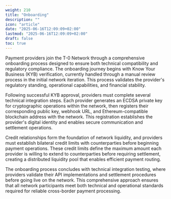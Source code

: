 ```yaml
---
weight: 210
title: "Onboarding"
description: ""
icon: "article"
date: "2025-06-16T12:09:09+02:00"
lastmod: "2025-06-16T12:09:09+02:00"
draft: false
toc: true
---
```


Payment providers join the T-0 Network through a comprehensive onboarding process designed to ensure both technical compatibility and regulatory compliance. The onboarding journey begins with Know Your Business (KYB) verification, currently handled through a manual review process in the initial network iteration. This process validates the provider's regulatory standing, operational capabilities, and financial stability.

Following successful KYB approval, providers must complete several technical integration steps. Each provider generates an ECDSA private key for cryptographic operations within the network, then registers their corresponding public key, webhook URL, and Ethereum-compatible blockchain address with the network. This registration establishes the provider's digital identity and enables secure communication and settlement operations.

Credit relationships form the foundation of network liquidity, and providers must establish bilateral credit limits with counterparties before beginning payment operations. These credit limits define the maximum amount each provider is willing to extend to counterparties before requiring settlement, creating a distributed liquidity pool that enables efficient payment routing.

The onboarding process concludes with technical integration testing, where providers validate their API implementations and settlement procedures before going live on the network. This comprehensive approach ensures that all network participants meet both technical and operational standards required for reliable cross-border payment processing.
